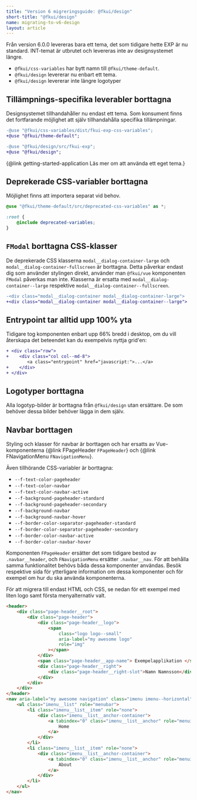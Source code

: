 ```yaml
---
title: "Version 6 migreringsguide: @fkui/design"
short-title: "@fkui/design"
name: migrating-to-v6-design
layout: article
---
```


Från version 6.0.0 levereras bara ett tema, det som tidigare hette EXP är nu standard.
INT-temat är utbrutet och levereras inte av designsystemet längre.

- `@fkui/css-variables` har bytt namn till `@fkui/theme-default`.
- `@fkui/design` levererar nu enbart ett tema.
- `@fkui/design` levererar inte längre logotyper

## Tillämpnings-specifika leverabler borttagna

Designsystemet tillhandahåller nu endast ett tema.
Som konsument finns det fortfarande möjlighet att själv tillhandahålla specifika tillämpningar.

```diff
-@use "@fkui/css-variables/dist/fkui-exp-css-variables";
+@use "@fkui/theme-default";

-@use "@fkui/design/src/fkui-exp";
+@use "@fkui/design";
```

{@link getting-started-application Läs mer om att använda ett eget tema.}

## Deprekerade CSS-variabler borttagna

Möjlighet finns att importera separat vid behov.

```scss
@use "@fkui/theme-default/src/deprecated-css-variables" as *;

:root {
    @include deprecated-variables;
}
```

## `FModal` borttagna CSS-klasser

De deprekerade CSS klasserna `modal__dialog-container-large` och `modal__dialog-container-fullscreen` är borttagna.
Detta påverkar endast dig som använder stylingen direkt, använder man `@fkui/vue` komponenten `FModal` påverkas man inte.
Klasserna är ersatta med `modal__dialog-container--large` respektive `modal__dialog-container--fullscreen`.

```diff
-<div class="modal__dialog-container modal__dialog-container-large">
+<div class="modal__dialog-container modal__dialog-container--large">
```

## Entrypoint tar alltid upp 100% yta

Tidigare tog komponenten enbart upp 66% bredd i desktop, om du vill återskapa det beteendet kan du exempelvis nyttja grid'en:

```diff
+ <div class="row">
+    <div class="col col--md-8">
        <a class="entrypoint" href="javascript:">...</a>
+    </div>
+ </div>
```

## Logotyper borttagna

Alla logotyp-bilder är borttagna från `@fkui/design` utan ersättare.
De som behöver dessa bilder behöver lägga in dem själv.

## Navbar borttagen

Styling och klasser för navbar är borttagen och har ersatts av Vue-komponenterna {@link FPageHeader `FPageHeader`} och {@link FNavigationMenu `FNavigationMenu`}.

Även tillhörande CSS-variabler är borttagna:

- `--f-text-color-pageheader`
- `--f-text-color-navbar`
- `--f-text-color-navbar-active`
- `--f-background-pageheader-standard`
- `--f-background-pageheader-secondary`
- `--f-background-navbar`
- `--f-background-navbar-hover`
- `--f-border-color-separator-pageheader-standard`
- `--f-border-color-separator-pageheader-secondary`
- `--f-border-color-navbar-active`
- `--f-border-color-navbar-hover`

Komponenten `FPageHeader` ersätter det som tidigare bestod av `.navbar__header`, och `FNavigationMenu` ersätter `.navbar__nav`.
För att behålla samma funktionalitet behövs båda dessa komponenter användas. Besök respektive sida för ytterligare information om dessa komponenter och för exempel om hur du ska använda komponenterna.

För att migrera till endast HTML och CSS, se nedan för ett exempel med liten logo samt första menyalternativ valt.

```html static
<header>
    <div class="page-header__root">
        <div class="page-header">
            <div class="page-header__logo">
                <span
                    class="logo logo--small"
                    aria-label="my awesome logo"
                    role="img"
                ></span>
            </div>
            <span class="page-header__app-name"> Exempelapplikation </span>
            <div class="page-header__right">
                <div class="page-header__right-slot">Namn Namnsson</div>
            </div>
        </div>
    </div>
</header>
<nav aria-label="my awesome navigation" class="imenu imenu--horizontal">
    <ul class="imenu__list" role="menubar">
        <li class="imenu__list__item" role="none">
            <div class="imenu__list__anchor-container">
                <a tabindex="0" class="imenu__list__anchor" role="menuitem">
                    Home
                </a>
            </div>
        </li>
        <li class="imenu__list__item" role="none">
            <div class="imenu__list__anchor-container">
                <a tabindex="0" class="imenu__list__anchor" role="menuitem">
                    About
                </a>
            </div>
        </li>
    </ul>
</nav>
```
